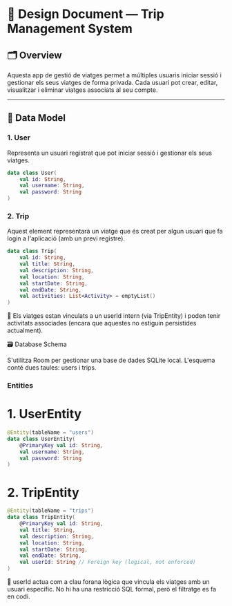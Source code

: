 # 📄 Design Document — Trip Management System

## 🗂️ Overview

Aquesta app de gestió de viatges permet a múltiples usuaris iniciar sessió i gestionar els seus viatges de forma privada. Cada usuari pot crear, editar, visualitzar i eliminar viatges associats al seu compte.

---

## 🧩 Data Model

### 1. **User**

Representa un usuari registrat que pot iniciar sessió i gestionar els seus viatges.

```kotlin
data class User(
    val id: String,
    val username: String,
    val password: String
)
```

### 2. **Trip**

Aquest element representarà un viatge que és creat per algun usuari que fa login a l'aplicació (amb un previ registre).

```kotlin
data class Trip(
    val id: String,
    val title: String,
    val description: String,
    val location: String,
    val startDate: String,
    val endDate: String,
    val activities: List<Activity> = emptyList()
)
```

📝 Els viatges estan vinculats a un userId intern (via TripEntity) i poden tenir activitats associades (encara que aquestes no estiguin persistides actualment).

🗃️ Database Schema

S'utilitza Room per gestionar una base de dades SQLite local. L'esquema conté dues taules: users i trips.

### **Entities**

# 1. **UserEntity**

```kotlin
@Entity(tableName = "users")
data class UserEntity(
    @PrimaryKey val id: String,
    val username: String,
    val password: String
)

```

# 2. **TripEntity**

```kotlin
@Entity(tableName = "trips")
data class TripEntity(
    @PrimaryKey val id: String,
    val title: String,
    val description: String,
    val location: String,
    val startDate: String,
    val endDate: String,
    val userId: String // Foreign key (logical, not enforced)
)
```

🔐 userId actua com a clau forana lògica que vincula els viatges amb un usuari específic. No hi ha una restricció SQL formal, però el filtratge es fa en codi.









